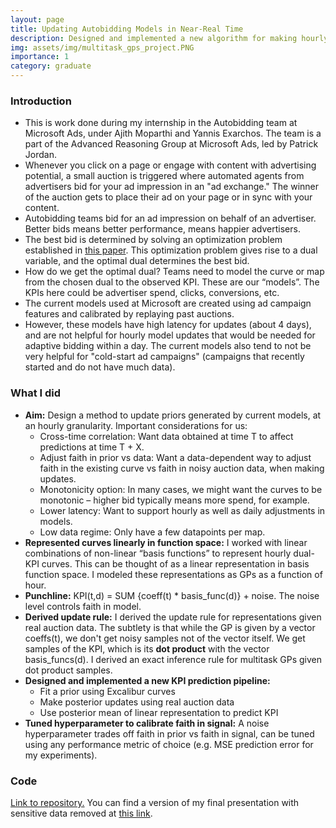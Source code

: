 ```yaml
---
layout: page
title: Updating Autobidding Models in Near-Real Time
description: Designed and implemented a new algorithm for making hourly updates to models used for autobidding in ad auctions. Worked with multitask Gaussian processes.
img: assets/img/multitask_gps_project.PNG
importance: 1
category: graduate
---
```


### Introduction
* This is work done during my internship in the Autobidding team at Microsoft Ads, under Ajith Moparthi and Yannis Exarchos. The team is a part of the Advanced Reasoning Group at Microsoft Ads, led by Patrick Jordan.
* Whenever you click on a page or engage with content with advertising potential, a small auction is triggered where automated agents from advertisers bid for your ad impression in an "ad exchange." The winner of the auction gets to place their ad on your page or in sync with your content.
* Autobidding teams bid for an ad impression on behalf of an advertiser. Better bids means better performance, means happier advertisers.
* The best bid is determined by solving an optimization problem established in [this paper](https://research.google/pubs/autobidding-with-constraints/). This optimization problem gives rise to a dual variable, and the optimal dual determines the best bid.
* How do we get the optimal dual? Teams need to model the curve or map from the chosen dual to the observed KPI. These are our “models”. The KPIs here could be advertiser spend, clicks, conversions, etc.
* The current models used at Microsoft are created using ad campaign features and calibrated by replaying past auctions. 
* However, these models have high latency for updates (about 4 days), and are not helpful for hourly model updates that would be needed for adaptive bidding within a day. The current models also tend to not be very helpful for "cold-start ad campaigns" (campaigns that recently started and do not have much data).

### What I did
* **Aim:** Design a method to update priors generated by current models, at an hourly granularity. Important considerations for us:
    - Cross-time correlation: Want data obtained at time T to affect predictions at time T +
X.
    - Adjust faith in prior vs data: Want a data-dependent way to adjust faith in the existing
curve vs faith in noisy auction data, when making updates.
    - Monotonicity option: In many cases, we might want the curves to be monotonic –
higher bid typically means more spend, for example.
    - Lower latency: Want to support hourly as well as daily adjustments in models.
    - Low data regime: Only have a few datapoints per map.
* **Represented curves linearly in function space:** I worked with linear combinations of non-linear “basis functions” to represent hourly dual-KPI curves. This can be thought of as a linear representation in basis function space. I modeled these representations as GPs as a function of hour.
* **Punchline:** KPI(t,d) = SUM {coeff(t) * basis_func(d)} + noise. The noise level controls faith in model.
* **Derived update rule:** I derived the update rule for representations given real auction data. The subtlety is that while the GP is given by a vector coeffs(t), we don't get noisy samples not of the vector itself. We get samples of the KPI, which is its **dot product** with the vector basis_funcs(d). I derived an exact inference rule for multitask GPs given dot product samples.
* **Designed and implemented a new KPI prediction pipeline:**
     - Fit a prior using Excalibur curves
     - Make posterior updates using real auction data
     - Use posterior mean of linear representation to predict KPI
* **Tuned hyperparameter to calibrate faith in signal:** A noise hyperparameter trades off faith in prior vs faith in signal, can be tuned using any performance metric of choice (e.g. MSE prediction error for my experiments).

### Code
[Link to repository.](https://github.com/Chinmaya-Kausik/multitask-gp-dot-product-samples) You can find a version of my final presentation with sensitive data removed at [this link](https://drive.google.com/file/d/1UIfWWJ2NSOSY1N9zlWRHHM2Qa0_LMaxV/view?usp=sharing).
